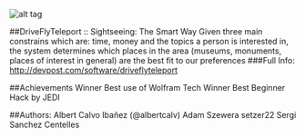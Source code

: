 ![alt tag](https://www.cfis.upc.edu/ca/noticies/hackupc-2016/@@images/140ea169-481e-4149-8c0e-904962634f3b.png)

##DriveFlyTeleport :: Sightseeing: The Smart Way
Given three main constrains which are: time, money and the topics a person is interested in, the system determines which places in the area (museums, monuments, places of interest in general) are the best fit to our preferences
###Full Info: http://devpost.com/software/driveflyteleport

##Achievements
    Winner Best use of Wolfram Tech
    Winner Best Beginner Hack by JEDI

##Authors: 
	Albert Calvo Ibañez (@albertcalv) 
	Adam Szewera
	setzer22 
	Sergi Sanchez Centelles

